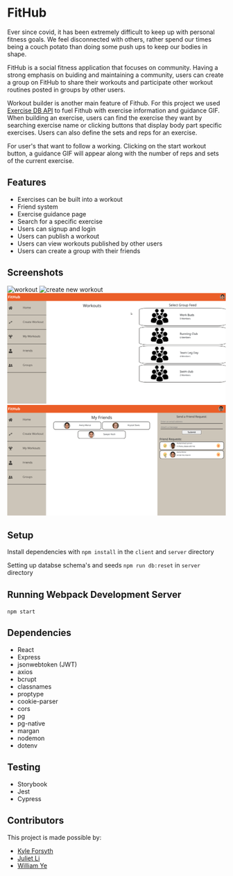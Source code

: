 # FitHub

Ever since covid, it has been extremely difficult to keep up with personal fitness goals. We feel disconnected with others, rather spend our times being a couch potato than doing some push ups to keep our bodies in shape.

FitHub is a social fitness application that focuses on community. Having a strong emphasis on buiding and maintaining a community, users can create a group on FitHub to share their workouts and participate other workout routines posted in groups by other users.

Workout builder is another main feature of Fithub. For this project we used [Exercise DB API](https://rapidapi.com/justin-WFnsXH_t6/api/exercisedb/) to fuel Fithub with exercise information and guidance GIF. When building an exercise, users can find the exercise they want by searching exercise name or clicking buttons that display body part specific exercises. Users can also define the sets and reps for an exercise.

For user's that want to follow a working. Clicking on the start workout button, a guidance GIF will appear along with the number of reps and sets of the current exercise.

## Features

- Exercises can be built into a workout
- Friend system
- Exercise guidance page
- Search for a specific exercise
- Users can signup and login
- Users can publish a workout
- Users can view workouts published by other users
- Users can create a group with their friends

## Screenshots

![workout](./screenshots/workout.gif)
![create new workout](./screenshots/create_workout.gif)
![like nad comment](./screenshots/like_and_comment.gif)
![friend request](./screenshots/friend_request.gif)

## Setup

Install dependencies with `npm install` in the `client` and `server` directory

Setting up databse schema's and seeds `npm run db:reset` in `server` directory

## Running Webpack Development Server

`npm start`

## Dependencies

- React
- Express
- jsonwebtoken (JWT)
- axios
- bcrupt
- classnames
- proptype
- cookie-parser
- cors
- pg
- pg-native
- margan
- nodemon
- dotenv

## Testing

- Storybook
- Jest
- Cypress

## Contributors

This project is made possible by:

- [Kyle Forsyth](https://github.com/cupokyle)
- [Juliet Li](https://github.com/Julietmtl)
- [William Ye](https://github.com/zeeplo)
